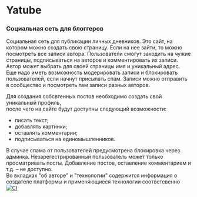 # Yatube

### Социальная сеть для блоггеров

Cоциальная сеть для публикации личных дневников. Это сайт, на котором можно создать свою страницу. Если на нее зайти, то можно посмотреть все записи автора.
Пользователи смогут заходить на чужие страницы, подписываться на авторов и комментировать их записи.
Автор может выбрать для своей страницы имя и уникальный адрес.
Еще надо иметь возможность модерировать записи и блокировать пользователей, если начнут присылать спам.
Записи можно отправить в сообщество и посмотреть там записи разных авторов.

Для создания собсвтенных постов необходимо создать свой уникальный профиль,  
после чего на сайте будут доступны следующий возможности:
- писать текст;
- добавлять картинки;
- оставлять комментарии;
- подписываться на единомышленников.

В случае спама от пользователей предусмотрена блокировка через админка.
Незарегестрированный пользователь может только просматривать посты. Добавление постов, оставление комментарием и т.д. – не доступно.  
Во вкладках "об авторе" и "технологии" содержится информация о создателе платформы и применяющиеся технологии соответсвенно
[![CI](https://github.com/yandex-praktikum/hw05_final/actions/workflows/python-app.yml/badge.svg?branch=master)](https://github.com/yandex-praktikum/hw05_final/actions/workflows/python-app.yml)
